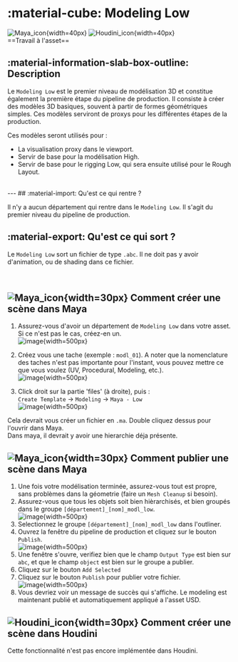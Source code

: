 
# :material-cube: Modeling Low

![Maya_icon](../assets/icons/maya.png){width=40px}
![Houdini_icon](../assets/icons/houdini.png){width=40px}
<br>
==Travail à l'asset==

## :material-information-slab-box-outline: Description

Le `Modeling Low` est le premier niveau de modélisation 3D et constitue également la première étape du pipeline de production. Il consiste à créer des modèles 3D basiques, souvent à partir de formes géométriques simples. Ces modèles serviront de proxys pour les différentes étapes de la production.

Ces modèles seront utilisés pour :

- La visualisation proxy dans le viewport.
- Servir de base pour la modélisation High.
- Servir de base pour le rigging Low, qui sera ensuite utilisé pour le Rough Layout.

<br>
---
## :material-import: Qu'est ce qui rentre ?

Il n'y a aucun département qui rentre dans le `Modeling Low`. Il s'agit du premier niveau du pipeline de production.

## :material-export: Qu'est ce qui sort ?

Le `Modeling Low` sort un fichier de type `.abc`. Il ne doit pas y avoir d'animation, ou de shading dans ce fichier.

<br>


## ![Maya_icon](../assets/icons/maya.png){width=30px} Comment créer une scène dans Maya

1. Assurez-vous d'avoir un département de `Modeling Low` dans votre asset. Si ce n'est pas le cas, créez-en un.<br>
![image](../assets/screen_modeling_low/00.png){width=500px}

2. Créez vous une tache (exemple : `modl_01`). A noter que la nomenclature des taches n'est pas importante pour l'instant, vous pouvez mettre ce que vous voulez (UV, Procedural, Modeling, etc.).<br>
![image](../assets/screen_modeling_low/01.png){width=500px}

3. Click droit sur la partie 'files' (à droite), puis : <br>
`Create Template` -> `Modeling` -> `Maya - Low`<br>
![image](../assets/screen_modeling_low/02.png){width=500px}

Cela devrait vous créer un fichier en `.ma`. Double cliquez dessus pour l'ouvrir dans Maya.<br>
Dans maya, il devrait y avoir une hierarchie déja présente.


## ![Maya_icon](../assets/icons/maya.png){width=30px} Comment publier une scène dans Maya

1. Une fois votre modélisation terminée, assurez-vous tout est propre, sans problèmes dans la géometrie (faire un `Mesh Cleanup` si besoin).<br>
2. Assurez-vous que tous les objets soit bien hièrarchisés, et bien groupés dans le groupe `[département]_[nom]_modl_low`.<br>
![image](../assets/screen_modeling_low/03.png){width=500px}
3. Selectionnez le groupe `[département]_[nom]_modl_low` dans l'outliner.
4. Ouvrez la fenêtre du pipeline de production et cliquez sur le bouton `Publish`.<br>
![image](../assets/screen_modeling_low/04.png){width=500px}
5. Une fenêtre s'ouvre, verifiez bien que le champ `Output Type` est bien sur `abc`, et que le champ `object` est bien sur le groupe a publier.<br>
6. Cliquez sur le bouton `Add Selected` <br>
7. Cliquez sur le bouton `Publish` pour publier votre fichier.<br>
![image](../assets/screen_modeling_low/05.png){width=500px}
8. Vous devriez voir un message de succès qui s'affiche. Le modeling est maintenant publié et automatiquement appliqué a l'asset USD.



## ![Houdini_icon](../assets/icons/houdini.png){width=30px} Comment créer une scène dans Houdini

Cette fonctionnalité n'est pas encore implémentée dans Houdini.




## 